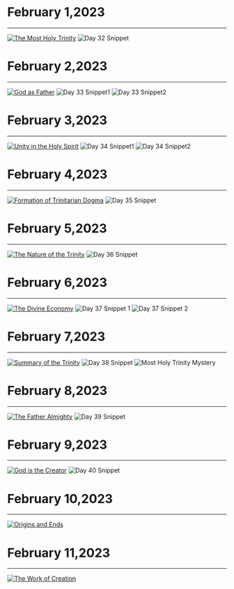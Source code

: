 # February 1,2023
---

[![The Most Holy Trinity](https://raw.githubusercontent.com/fernal73/CIAY/main/February/jpgs/Day032.jpg)](https://youtu.be/dd0QXMRz0yE "The Most Holy Trinity")
![Day 32 Snippet](https://github.com/fernal73/CIAY/blob/main/February/jpgs/Day32Snippet.jpg?raw=true)

# February 2,2023
---

[![God as Father](https://raw.githubusercontent.com/fernal73/CIAY/main/February/jpgs/Day033.jpg)](https://youtu.be/OTszf9eOiHY "God as Father")
![Day 33 Snippet1](https://github.com/fernal73/CIAY/blob/main/February/jpgs/Day33Snippet1.jpg?raw=true)
![Day 33 Snippet2](https://github.com/fernal73/CIAY/blob/main/February/jpgs/Day33Snippet2.jpg?raw=true)

# February 3,2023
---

[![Unity in the Holy Spirit](https://raw.githubusercontent.com/fernal73/CIAY/main/February/jpgs/Day034.jpg)](https://youtu.be/JpWe10yGaLs "Unity in the Holy Spirit")
![Day 34 Snippet1](https://github.com/fernal73/CIAY/blob/main/February/jpgs/Day34Snippet1.jpg?raw=true)
![Day 34 Snippet2](https://github.com/fernal73/CIAY/blob/main/February/jpgs/Day34Snippet2.jpg?raw=true)

# February 4,2023
---

[![Formation of Trinitarian Dogma](https://raw.githubusercontent.com/fernal73/CIAY/main/February/jpgs/Day035.jpg)](https://youtu.be/xFB_76gATvc "Formation of Trinitarian Dogma")
![Day 35 Snippet](https://github.com/fernal73/CIAY/blob/main/February/jpgs/Day35Snippet.jpg?raw=true)

# February 5,2023
---

[![The Nature of the Trinity](https://raw.githubusercontent.com/fernal73/CIAY/main/February/jpgs/Day036.jpg)](https://youtu.be/BPR1mWKLkig "The Nature of the Trinity")
![Day 36 Snippet](https://github.com/fernal73/CIAY/blob/main/February/jpgs/Day36Snippet.jpg?raw=true)

# February 6,2023
---

[![The Divine Economy](https://raw.githubusercontent.com/fernal73/CIAY/main/February/jpgs/Day037.jpg)](https://youtu.be/jxJnG2dekSc "The Divine Economy")
![Day 37 Snippet 1](https://github.com/fernal73/CIAY/blob/main/February/jpgs/Day37Snippet1.jpg?raw=true)
![Day 37 Snippet 2](https://github.com/fernal73/CIAY/blob/main/February/jpgs/Day37Snippet2.jpg?raw=true)

# February 7,2023
---
[![Summary of the Trinity](https://raw.githubusercontent.com/fernal73/CIAY/main/February/jpgs/Day038.jpg)](https://youtu.be/U6etZyhOZZc "Summary of the Trinity")
![Day 38 Snippet](https://github.com/fernal73/CIAY/blob/main/February/jpgs/Day38Snippet.jpg?raw=true)
![Most Holy Trinity Mystery](https://github.com/fernal73/CIAY/blob/main/February/jpgs/HolyTrinityMystery.jpg?raw=true)

# February 8,2023
---
[![The Father Almighty](https://raw.githubusercontent.com/fernal73/CIAY/main/February/jpgs/Day039.jpg)](https://youtu.be/n6MMrpNdEd4 "The Father Almighty")
![Day 39 Snippet](https://github.com/fernal73/CIAY/blob/main/February/jpgs/Day39Snippet.jpg?raw=true)

# February 9,2023
---
[![God is the Creator](https://raw.githubusercontent.com/fernal73/CIAY/main/February/jpgs/Day040.jpg)](https://youtu.be/yC98tBMZNT0 "God is the Creator")
![Day 40 Snippet](https://github.com/fernal73/CIAY/blob/main/February/jpgs/Day40Snippet.jpg?raw=true)

# February 10,2023
---
[![Origins and Ends](https://raw.githubusercontent.com/fernal73/CIAY/main/February/jpgs/Day041.jpg)](https://youtu.be/JSnQzyy5I1g "Origins and Ends")

# February 11,2023
---
[![The Work of Creation](https://raw.githubusercontent.com/fernal73/CIAY/main/February/jpgs/Day042.jpg)](https://youtu.be/9MZ7LQkw23A "The Work of Creation")
